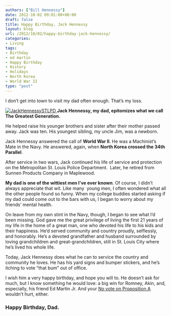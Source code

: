 ```yaml
---
authors: ["Bill Hennessy"]
date: 2012-10-02 09:01:00+00:00
draft: false
title: Happy Birthday, Jack Hennessy
layout: blog
url: /2012/10/02/happy-birthday-jack-hennessy/
categories:
- Living
tags:
- Birthday
- ed martin
- Happy Birthday
- History
- Holidays
- North Korea
- World War II
type: "post"
---
```




I don’t get into town to visit my dad often enough. That’s my loss.

[![JackHennessySTLPD](https://ludicrite.files.wordpress.com/2012/10/jackhennessystlpd_thumb.jpg)
](https://ludicrite.files.wordpress.com/2012/10/jackhennessystlpd.jpg)**Jack Hennessy, my dad, epitomizes what we call The Greatest Generation.**

He helped raise his younger brothers and sister after their mother passed away. Jack was ten. His youngest sibling, my uncle Jim, was a newborn.

Jack Hennessy answered the call of **World War II**. He was a Machinist’s Mate in the Navy. He answered, again, when **North Korea crossed the 34th Parallel**.

After service in two wars, Jack continued his life of service and protection on the Metropolitan St. Louis Police Department.  Later, he retired from Sunnen Products Company in Maplewood.

**My dad is one of the wittiest men I’ve ever known**. Of course, I didn’t always appreciate that wit. Like many  young men, I often wondered what all the other people found so funny. When my college buddies started asking if my dad could come out to the bars with us, I began to worry about my friends’ mental health.

On leave from my own stint in the Navy, though, I began to see what I’d been missing. God gave me the great privilege of living the first 21 years of my life in the home of a great man, one who devoted his life to his kids and their happiness. He’d served community and country proudly, selflessly, and honorably. He’s a devoted grandfather and husband surrounded by loving grandchildren and great-grandchildren, still in St. Louis City where he’s lived his whole life.

Today, Jack Hennessy does what he can to service the country and community he loves. He has his yard signs and bumper stickers, and he’s itching to vote “that bum” out of office.

I wish him a very happy birthday, and hope you will to. He doesn’t ask for much, but I know something he would love: a big win for Romney, Akin, and, especially, his friend Ed Martin Jr. And your [No vote on Proposition A](https://www.24thstate.com/2012/10/vote-no-on-prop-a-this-november-6th.html) wouldn’t hurt, either.


### **Happy Birthday, Dad.**



